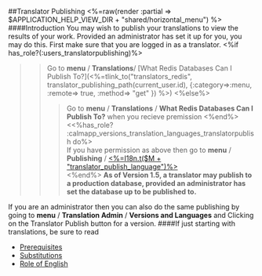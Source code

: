##Translator Publishing
<%=raw(render :partial => $APPLICATION_HELP_VIEW_DIR + "shared/horizontal_menu") %>
####Introduction
You may wish to publish your translations to view the results of your work.
Provided an administrator has set it up for you, you may do this. 
First make sure that you are logged in as a translator.
<%if has_role?(:users_translatorpublishing)%>
>>Go to __menu__ / __Translations__/ [What Redis Databases Can I Publish To?](<%=tlink_to("translators_redis", translator_publishing_path(current_user.id), 
            {:category=>:menu,
            :remote=> true,
            :method=> "get"
            }) %>)
<%else%>
>>>Go to __menu__ / __Translations__ / __What Redis Databases Can I Publish To?__ when you recieve premission 
<%end%>
<<%has_role?  :calmapp_versions_translation_languages_translatorpublish do%>   
>>>If you have permission as above then go to __menu__ / __Publishing__ / [<%=I18n.t($M + "translator_publish_language")%>](<%=calmapp_versions_translation_languages_path%>)        
<%end%>
__As of Version 1.5, a translator may publish to a production database, provided an administrator has set the database up to be published to.__

If you are an administrator then you can also do the same publishing by going to __menu__ / __Translation Admin__ / __Versions and Languages__ and Clicking on the Translator Publish button for a version. 
####If just starting with translations, be sure to read
  - [Prerequisites](<%=prerequisites_path%>)
  - [Substitutions](<%=translation_interpolations_help_path%>)
  - [Role of English](<%=role_of_english_help_path%>)